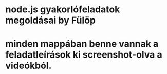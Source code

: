# node.js gyakorlófeladatok megoldásai by Fülöp
# minden mappában benne vannak a feladatleírások ki screenshot-olva a videókból. 
